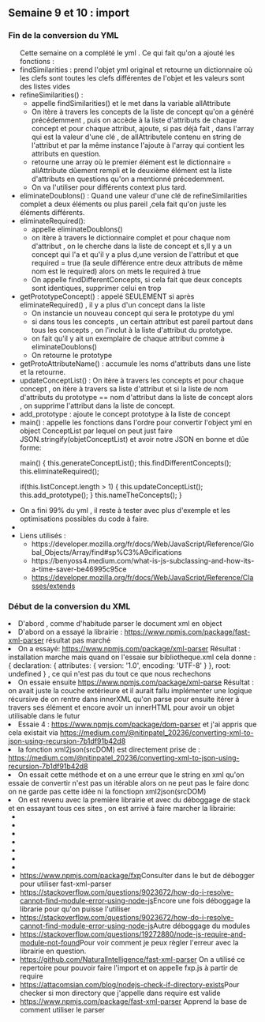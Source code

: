## Semaine 9 et 10 : import 

### Fin de la conversion du YML 

<ul>Cette semaine on a complété le yml . Ce qui fait qu'on a ajouté les fonctions : 
	<li>findSimilarities : prend l'objet yml original et retourne un dictionnaire où les clefs sont toutes les clefs différentes de l'objet et les valeurs sont des listes vides</li>
	<li>refineSimilarities() : 
		<ul>
			<li>appelle findSimilarities() et le met dans la variable allAttribute</li>
			<li>On itère à travers les concepts de la liste de concept qu'on a généré précédemment , puis on accède à la liste d'attributs de chaque concept et pour chaque attribut, ajoute, si pas déjà fait , dans l'array  qui est la valeur d'une clé , de allAttributele contenu en string de l'attribut et par la même instance l'ajoute à l'array qui contient les attributs en question.</li>
			<li>retourne une array où le premier élément est le dictionnaire  = allAttribute dûement rempli et le deuxième élément est la liste d'attributs en questions qu'on a mentionné précedemment.</li>
			<li>On va l'utiliser pour différents context plus tard.</li>
		</ul>
	</li>
	<li>eliminateDoublons() : Quand une valeur d'une clé de refineSimilarities complet a deux éléments ou plus pareil ,cela fait qu'on juste les éléments différents. </li>
	<li>eliminateRequired(): 
		<ul>
			<li>appelle eliminateDoublons()</li>
			<li>on itère à travers le dictionnaire complet et pour chaque nom d'attribut , on le cherche dans la liste de concept et s,Il y a un concept qui l'a et qu'il y a plus d,une version de l'attribut et que required = true (la seule différence entre deux attributs de même nom est le required) alors on mets le required à true </li>
			<li>On appelle findDifferentConcepts, si cela fait que deux concepts sont identiques, supprimer celui en trop</li>
		</ul>
	</li>
	<li>getPrototypeConcept() : appelé SEULEMENT si après eliminateRequired() , il y a plus d'un concept dans la liste
		<ul>
			<li>On instancie un nouveau concept qui sera le prototype du yml</li>
			<li>si dans tous les concepts , un certain attribut est pareil partout dans tous les concepts , on l'inclut à la liste d'attribut du prototype.</li>
			<li>on fait qu'il y ait un exemplaire de chaque attribut comme à eliminateDoublons()</li>
			<li>On retourne le prototype </li>
		</ul>
	</li>
	<li>getProtoAttributeName() : accumule les noms d'attributs dans une liste et la retourne.</li>
	<li>updateConceptList() : On itère à travers les concepts et pour chaque concept , on itère à travers sa liste d'attribut et si la liste de nom d'attributs du prototype == nom d'attribut dans la liste de concept alors , on supprime l'attribut dans la liste de concept.
	</li>
	<li>add_prototype : ajoute le concept prototype à la liste de concept</li>
	<li>main() : appelle les fonctions dans l'ordre pour convertir l'object yml en object ConceptList par lequel on peut just faire JSON.stringify(objetConceptList) et avoir notre JSON en bonne et dûe forme: 
<p>
	main()
{
this.generateConceptList();
this.findDifferentConcepts();
this.eliminateRequired();


if(this.listConcept.length > 1)
{
    this.updateConceptList();
    this.add_prototype(); 
}
this.nameTheConcepts();
}
</p>
	</li>
	<li>On a fini 99% du yml , il reste à tester avec plus d'exemple et  les optimisations possibles du code à faire.<li>
	<li>Liens utilisés : 
		<ul>
			<li><a href = "https://developer.mozilla.org/fr/docs/Web/JavaScript/Reference/Global_Objects/Array/find#sp%C3%A9cifications"></a>https://developer.mozilla.org/fr/docs/Web/JavaScript/Reference/Global_Objects/Array/find#sp%C3%A9cifications</li>
			<li><a href="https://benyoss4.medium.com/what-is-js-subclassing-and-how-its-a-time-saver-be46995c95ce"></a>https://benyoss4.medium.com/what-is-js-subclassing-and-how-its-a-time-saver-be46995c95ce</li>
			<li><a href ="https://developer.mozilla.org/fr/docs/Web/JavaScript/Reference/Classes/extends">https://developer.mozilla.org/fr/docs/Web/JavaScript/Reference/Classes/extends</a></li>
		</ul>
	</li>
</ul>

### Début de la conversion du XML 

<li>D'abord , comme d'habitude parser le document xml en object </li>
<li>D'abord on a essayé la librairie : <a href="https://www.npmjs.com/package/fast-xml-parser">https://www.npmjs.com/package/fast-xml-parser</a> résultat pas marché</li>
<li>On a essayé: <a href="https://www.npmjs.com/package/xml-parser">https://www.npmjs.com/package/xml-parser</a> Résultat : installation marche mais quand on l'essaie sur bibliotheque.xml cela donne : {
  declaration: { attributes: { version: '1.0', encoding: 'UTF-8' } },
  root: undefined
} , ce qui n'est pas du tout ce que nous rechechons</li>
<li>On essaie ensuite <a href="https://www.npmjs.com/package/xml-parse">https://www.npmjs.com/package/xml-parse</a> Résultat : on avait juste la couche extérieure et il aurait fallu implémenter une logique récursive de on rentre dans innerXML qu'on parse pour ensuite itérer à travers ses élément et encore avoir un innerHTML pour avoir un objet utilisable dans le futur</li>
<li>Essaie 4 : <a href="https://www.npmjs.com/package/dom-parser">https://www.npmjs.com/package/dom-parser</a> 
et j'ai appris que cela existait via <a href="https://medium.com/@nitinpatel_20236/converting-xml-to-json-using-recursion-7b1df91b42d8">https://medium.com/@nitinpatel_20236/converting-xml-to-json-using-recursion-7b1df91b42d8</a></li>
<li>la fonction xml2json(srcDOM) est directement prise de : <a href="https://medium.com/@nitinpatel_20236/converting-xml-to-json-using-recursion-7b1df91b42d8">https://medium.com/@nitinpatel_20236/converting-xml-to-json-using-recursion-7b1df91b42d8</a></li>
<li>On essait cette méthode et on a une erreur que le string en xml qu'on essaie de convertir n'est pas un itérable alors on ne peut pas le faire donc on ne garde pas cette idée ni la fonctiopn xml2json(srcDOM)</li>
<li>On est revenu avec la première librairie et avec du déboggage de stack et en essayant tous ces sites , on est arrivé à faire marcher la librairie: 
	<ul>
		<li><a href=""></a></li>
		<li><a href=""></a></li>
		<li><a href=""></a></li>
		<li><a href=""></a></li>
		<li><a href=""></a></li>
		<li><a href=""></a></li>
		<li><a href=""></a></li>
<li><a href="https://www.npmjs.com/package/fxp">https://www.npmjs.com/package/fxp</a>Consulter dans le but de débogger pour utiliser fast-xml-parser</li>
<li><a href="https://stackoverflow.com/questions/9023672/how-do-i-resolve-cannot-find-module-error-using-node-js">https://stackoverflow.com/questions/9023672/how-do-i-resolve-cannot-find-module-error-using-node-js</a>Encore une fois déboggage la librarie pour qu'on puisse l'utiliser</li>
<li><a href="https://stackoverflow.com/questions/9023672/how-do-i-resolve-cannot-find-module-error-using-node-js">https://stackoverflow.com/questions/9023672/how-do-i-resolve-cannot-find-module-error-using-node-js</a>Autre déboggage du modules</li>
<li><a href="https://stackoverflow.com/questions/19272880/node-js-require-and-module-not-found">https://stackoverflow.com/questions/19272880/node-js-require-and-module-not-found</a>Pour voir comment je peux règler l'erreur avec la librairie en question.</li>
<li><a href="https://github.com/NaturalIntelligence/fast-xml-parser">https://github.com/NaturalIntelligence/fast-xml-parser</a> On a utilisé ce repertoire pour pouvoir faire l'import et on appelle fxp.js à partir de require </li>
<li><a href="https://attacomsian.com/blog/nodejs-check-if-directory-exists">https://attacomsian.com/blog/nodejs-check-if-directory-exists</a>Pour checker si mon directory que j'appelle dans require est valide</li><li><a href="https://www.npmjs.com/package/fast-xml-parser">https://www.npmjs.com/package/fast-xml-parser</a> Apprend la base de comment utiliser le parser </li>
</ul>
</li>